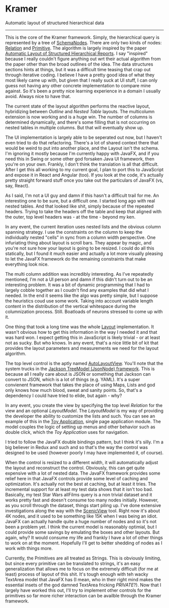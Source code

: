 # Kramer
Automatic layout of structured hierarchical data
___
This is the core of the Kramer framework.  Simply, the hierarchical query is represented by a tree of [SchemaNodes](src/main/java/com/chiralbehaviors/layout/schema/SchemaNode.java).  There are only two kinds of nodes: [Relation](src/main/java/com/chiralbehaviors/layout/schema/Relation.java) and [Primitive](src/main/java/com/chiralbehaviors/layout/schema/Primitive.java).  The algorithm is largely inspired by the paper [Automatic Layout of Structured Hierarchical Reports](http://people.csail.mit.edu/ebakke/research/reportlayout_infovis2013.pdf).  I say "inspired" because I really couldn't figure anything out wrt their actual algorithm from the paper other than the broad outlines of the idea.  The data structures sections hints at things, but it was a difficult time teasing that crap out through iterative coding.  I believe I have a pretty good idea of what they most likely came up with, but given that I really suck at UI stuff, I can only guess not having any other concrete implementation to compare mine against.  So it's been a pretty nice learning experience in a domain I usually avoid.  Always nice to have that.

The current state of the layout algorithm performs the reactive layout, hybridizing between _Outline_ and _Nested Table_ layouts.  The multicolumn extension is now working and is a huge win.  The number of columns is determined dynamically, and there's some filling that is not occurring on nested tables in multiple columns.  But that will eventually show up.

The UI implementation is largely able to be seperated out now, but I haven't even tried to do that refactoring.  There's a lot of shared context there that would be weird to put into another place, and the Layout isn't the schema.  I'm ignoring it mostly because I'm currently happy with JavaFX, and if you need this in Swing or some other god forsaken Java UI framework, then you're on your own.  Frankly, I don't think the translation is all that difficult.  After I get this all working to my current goal, I plan to port this to JavaScript and expose it in React and Angular (too).  If you look at the code, it's actually pretty straight forward stuff once you take out the particulars of JavaFX (vs, say, React).

As I said, I'm not a UI guy and damn if this hasn't a difficult trail for me.  An interesting one to be sure, but a difficult one.  I started long ago with real nested tables.  And that looked like shit, simply because of the repeated headers.  Trying to take the headers off the table and keep that aligned with the outer, top level headers was - at the time - beyond my ken.

In any event, the current iteration uses nested lists and the obvious column spanning strategy.  I use the constraints on the column to keep the individually nested "cells" in sync from a column width perspective.  One infuriating thing about layout is scroll bars.  They appear by magic, and you're not sure how your layout is going to be resized.  I could do all this statically, but I found it much easier and actually a lot more visually pleasing to let the JavaFX framework do the remaining constraints that make everything look nice.

The multi column addition was incredibly interesting.  As I've repeatedly mentioned, I'm not a UI person and damn if this didn't turn out to be an interesting problem.  It was a bit of dynamic programming that I had to largely cobble together as I coudn't find any examples that did what I needed.  In the end it seems like the algo was pretty simple, but I suppose the heuristics coud use some work.  Taking into account variable length content in the distribution of the vertical whitespace during the columnization process.  Still.  Boatloads of neurons stressed to come up with it.

One thing that took a long time was the whole [Layout](src/main/java/com/chiralbehaviors/layout/Layout.java) implementation.  It wasn't obvious how to get this information in the way I needed it and that was hard won.  I expect getting this in JavaScript is likely trivial - or at least not as sucky.  But who knows.  In any event, that's a nice little bit of kit that provides the layout parameters and measurements we need for the layout algorithm.

The top level control is the aptly named [AutoLayoutView](src/main/java/com/chiralbehaviors/layout/AutoLayoutView.java).  You'll note that the system trucks in the [Jackson TreeModel (JsonNode) framework](http://wiki.fasterxml.com/JacksonTreeModel).  This is because all I really care about is JSON or something that Jackson can convert to JSON, which is a lot of things (e.g. YAML).  It's a super convienent framework that takes the place of using Maps, Lists and god only knows how much blood, sweat and sanity points.  So, that's a dependency I could have tried to elide, but again - why?

In any event, you create the view by specifying the top level _Relation_ for the view and an optional _LayoutModel_.  The _LayoutModel_ is my way of providing the developer the ability to customize the lists and such.  You can see an example of this in the [Toy Application](../toy-app/README.md), single page application module.  The model couples the logic of setting up menus and other behavior such as double click, which the _Toy Application_ uses for navigation.

I tried to follow the JavaFX double bindings pattern, but I think it's silly.  I'm a big believer in Redux and such and so that's the way the control was designed to be used (however poorly I may have implemented it, of course).

When the control is resized to a different width, it will automatically adjust the layout and reconstruct the control.  Obviously, this can get quite expensive with a lot of nested data.  The JavaFX framework provides some relief here in that JavaFX controls provide some level of caching and optimization.  It's actually not the best at caching, but at least it tries.  The incremental support for at least my test data shows that it isn't too bad.  Basically, my test Star Wars allFilms query is a non trivial dataset and it works pretty fast and doesn't consume too many nodes initially.  However, as you scroll through the dataset, things start piling up.  I've done extensive investigations along the way with the [ScenicView](http://fxexperience.com/scenic-view/) tool.  Right now it's about 4K nodes, and it used to be something like 15K when I was being an idiot.  JavaFX can actually handle quite a huge number of nodes and so it's not been a problem yet.  I think the current model is reasonably optimial, but I could provide some savings by emulating the boxes and other layouts.  But again, why?  It would consume my life and frankly I have a lot of other things to work on at the moment.  Hopefully I'll get to better shedding of nodes as I work with things more.

Currently, the Primitives are all treated as Strings.  This is obviously limiting, but since every primitive can be translated to strings, it's an easy generalization that allows me to focus on the extremely difficult (for me at least) process of layout of this shit.  It's tough enough with teh wacky TextArea model that JavaFX has (I mean, who in their right mind makes the essential insets of the god damned TextArea fricking *PRIVATE*?).  Now that I largely have worked this out, I'll try to implement other controls for the primitives so far more richer interaction can be availble through the Kramer framework.
